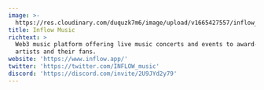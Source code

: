 ```yaml
---
image: >-
  https://res.cloudinary.com/duquzk7m6/image/upload/v1665427557/inflow_music_tm6oyx.png
title: Inflow Music
richtext: >
  Web3 music platform offering live music concerts and events to award-winning
  artists and their fans.
website: 'https://www.inflow.app/'
twitter: 'https://twitter.com/INFLOW_music'
discord: 'https://discord.com/invite/2U9JYd2y79'
---
```


